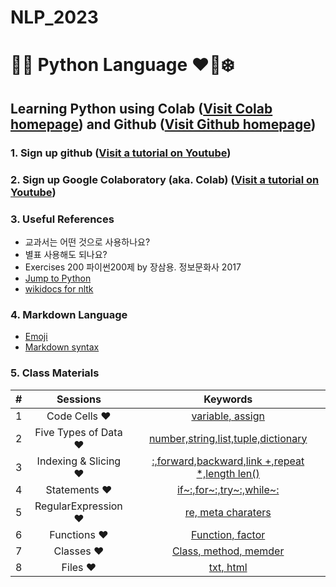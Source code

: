 # NLP_2023

# 🐹🍦 **Python Language** ❤️🐰❄️

## **Learning Python** using **Colab** ([Visit Colab homepage](https://colab.research.google.com/?utm_source=scs-index)) and **Github** ([Visit Github homepage](https://github.com/))

### **1. Sign up github** ([Visit a tutorial on Youtube](https://www.youtube.com/watch?v=c-NikCpec7U))
### **2. Sign up Google Colaboratory** (aka. Colab) ([Visit a tutorial on Youtube](https://www.youtube.com/watch?v=2X_EU18OeYM))

### **3. Useful References**
- 교과서는 어떤 것으로 사용하나요?
- 별표 사용해도 되나요?
- Exercises 200 파이썬200제 by 장삼용. 정보문화사 2017
- [Jump to Python](https://wikidocs.net/book/1)
- [wikidocs for nltk](https://wikidocs.net/21667)

### **4. Markdown Language**
* [Emoji](https://gist.github.com/rxaviers/7360908)
* [Markdown syntax](https://www.markdownguide.org/basic-syntax/)

### **5. Class Materials**

| # | Sessions | Keywords |
|:--:|:--:|:--:|
|1| Code Cells ❤️ |[variable, assign](https://github.com/tunip0067/NLP_2023/blob/main/1_CodeCells_Basic.ipynb)|
|2| Five Types of Data ❤️ |[number,string,list,tuple,dictionary](https://github.com/tunip0067/NLP_2023/blob/main/2_FiveTypesofData.ipynb)|
|3| Indexing & Slicing ❤️ |[:,forward,backward,link +,repeat *,length len()](https://github.com/tunip0067/NLP_2023/blob/main/3_Indexing_Slicing.ipynb)|
|4| Statements ❤️ |[if~:,for~:,try~:,while~:](https://github.com/tunip0067/NLP_2023/blob/main/4_1_IfStatement.ipynb)|
|5| RegularExpression ❤️ |[re, meta charaters](https://github.com/tunip0067/NLP_2023/blob/main/5_RegularExpression_Revised.ipynb)|
|6| Functions ❤️ |[Function, factor](https://github.com/tunip0067/NLP_2023/blob/main/6_DefiningFunctions.ipynb)|
|7| Classes ❤️ |[Class, method, memder](https://github.com/tunip0067/NLP_2023/blob/main/7_Class_Method_Member_Object.ipynb)|
|8| Files ❤️ |[txt, html](https://github.com/tunip0067/NLP_2023/blob/main/8_ReadTxtFilesImportingfrom_html.ipynb)|
